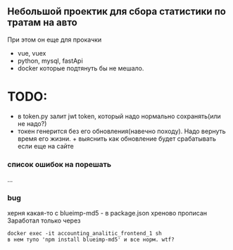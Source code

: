 ## Небольшой проектик для сбора статистики по тратам на авто

При этом он еще для прокачки
 - vue, vuex
 - python, mysql, fastApi
 - docker 
 которые подтянуть бы не мешало.

 # TODO:
 - в token.py залит jwt token, который надо нормально сохранять(или не надо?)
 - токен генерится без его обновления(навечно походу). Надо вернуть время его жизни. + выяснить как обновление будет срабатывать если еще на сайте
 
### список ошибок на порешать
...

 
### bug
херня какая-то с blueimp-md5 - в package.json хреново прописан
Заработал только через

    docker exec -it accounting_analitic_frontend_1 sh
    в нем тупо 'npm install blueimp-md5' и все норм. wtf?

 